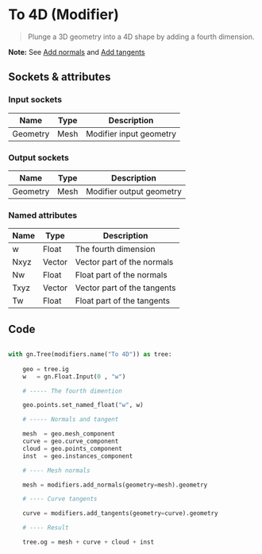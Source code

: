 # To 4D (Modifier)

> Plunge a 3D geometry into a 4D shape by adding a fourth dimension.

**Note:** See [Add normals](mod_add_normals.md) and [Add tangents](mod_add_tangents.md)

## Sockets & attributes

### Input sockets

| Name        | Type        | Description                                                           |
| ----------- | ----------- | --------------------------------------------------------------------- |
| Geometry    | Mesh        | Modifier input geometry                                               |

### Output sockets

| Name        | Type        | Description                                                           |
| ----------- | ----------- | --------------------------------------------------------------------- |
| Geometry    | Mesh        | Modifier output geometry                                              |

### Named attributes

| Name        | Type        | Description                                                           |
| ----------- | ----------- | --------------------------------------------------------------------- |
| w           | Float       | The fourth dimension                                                  |
| Nxyz        | Vector      | Vector part of the normals                                            |
| Nw          | Float       | Float part of the normals                                             |
| Txyz        | Vector      | Vector part of the tangents                                           |
| Tw          | Float       | Float part of the tangents                                           |


## Code

``` python

with gn.Tree(modifiers.name("To 4D")) as tree:
        
    geo = tree.ig
    w   = gn.Float.Input(0 , "w")

    # ----- The fourth dimention

    geo.points.set_named_float("w", w)

    # ----- Normals and tangent

    mesh  = geo.mesh_component
    curve = geo.curve_component
    cloud = geo.points_component
    inst  = geo.instances_component

    # ---- Mesh normals

    mesh = modifiers.add_normals(geometry=mesh).geometry

    # ---- Curve tangents

    curve = modifiers.add_tangents(geometry=curve).geometry

    # ---- Result

    tree.og = mesh + curve + cloud + inst

```

